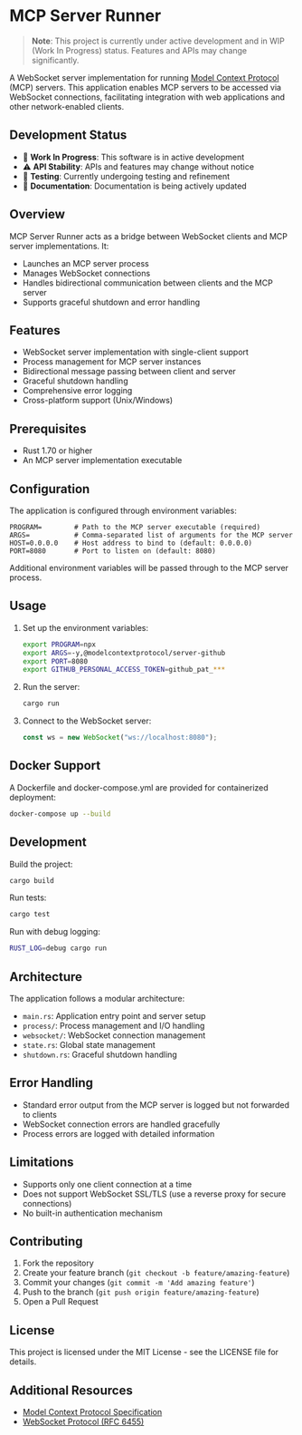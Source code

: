 # MCP Server Runner

> **Note**: This project is currently under active development and in WIP (Work In Progress) status. Features and APIs may change significantly.

A WebSocket server implementation for running [Model Context Protocol](https://github.com/modelcontextprotocol) (MCP) servers. This application enables MCP servers to be accessed via WebSocket connections, facilitating integration with web applications and other network-enabled clients.

## Development Status

- 🚧 **Work In Progress**: This software is in active development
- ⚠️ **API Stability**: APIs and features may change without notice
- 🧪 **Testing**: Currently undergoing testing and refinement
- 📝 **Documentation**: Documentation is being actively updated

## Overview

MCP Server Runner acts as a bridge between WebSocket clients and MCP server implementations. It:

- Launches an MCP server process
- Manages WebSocket connections
- Handles bidirectional communication between clients and the MCP server
- Supports graceful shutdown and error handling

## Features

- WebSocket server implementation with single-client support
- Process management for MCP server instances
- Bidirectional message passing between client and server
- Graceful shutdown handling
- Comprehensive error logging
- Cross-platform support (Unix/Windows)

## Prerequisites

- Rust 1.70 or higher
- An MCP server implementation executable

## Configuration

The application is configured through environment variables:

```env
PROGRAM=        # Path to the MCP server executable (required)
ARGS=           # Comma-separated list of arguments for the MCP server
HOST=0.0.0.0    # Host address to bind to (default: 0.0.0.0)
PORT=8080       # Port to listen on (default: 8080)
```

Additional environment variables will be passed through to the MCP server process.

## Usage

1. Set up the environment variables:

   ```bash
   export PROGRAM=npx
   export ARGS=-y,@modelcontextprotocol/server-github
   export PORT=8080
   export GITHUB_PERSONAL_ACCESS_TOKEN=github_pat_***
   ```

2. Run the server:

   ```bash
   cargo run
   ```

3. Connect to the WebSocket server:
   ```javascript
   const ws = new WebSocket("ws://localhost:8080");
   ```

## Docker Support

A Dockerfile and docker-compose.yml are provided for containerized deployment:

```bash
docker-compose up --build
```

## Development

Build the project:

```bash
cargo build
```

Run tests:

```bash
cargo test
```

Run with debug logging:

```bash
RUST_LOG=debug cargo run
```

## Architecture

The application follows a modular architecture:

- `main.rs`: Application entry point and server setup
- `process/`: Process management and I/O handling
- `websocket/`: WebSocket connection management
- `state.rs`: Global state management
- `shutdown.rs`: Graceful shutdown handling

## Error Handling

- Standard error output from the MCP server is logged but not forwarded to clients
- WebSocket connection errors are handled gracefully
- Process errors are logged with detailed information

## Limitations

- Supports only one client connection at a time
- Does not support WebSocket SSL/TLS (use a reverse proxy for secure connections)
- No built-in authentication mechanism

## Contributing

1. Fork the repository
2. Create your feature branch (`git checkout -b feature/amazing-feature`)
3. Commit your changes (`git commit -m 'Add amazing feature'`)
4. Push to the branch (`git push origin feature/amazing-feature`)
5. Open a Pull Request

## License

This project is licensed under the MIT License - see the LICENSE file for details.

## Additional Resources

- [Model Context Protocol Specification](https://github.com/modelcontextprotocol/specification)
- [WebSocket Protocol (RFC 6455)](https://tools.ietf.org/html/rfc6455)
